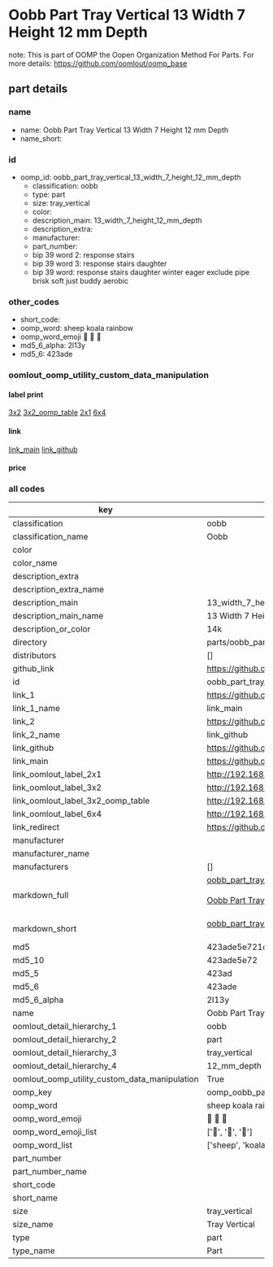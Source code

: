 # Oobb Part Tray Vertical 13 Width 7 Height 12 mm Depth  

note: This is part of OOMP the Oopen Organization Method For Parts. For more details: https://github.com/oomlout/oomp_base

##  part details
  







### name
* name: Oobb Part Tray Vertical 13 Width 7 Height 12 mm Depth
* name_short: 
### id
* oomp_id: oobb_part_tray_vertical_13_width_7_height_12_mm_depth
  * classification: oobb
  * type: part
  * size: tray_vertical
  * color: 
  * description_main: 13_width_7_height_12_mm_depth
  * description_extra: 
  * manufacturer: 
  * part_number: 
  * bip 39 word 2: response stairs
  * bip 39 word 3: response stairs daughter
  * bip 39 word: response stairs daughter winter eager exclude pipe brisk soft just buddy aerobic

### other_codes
* short_code: 
* oomp_word: sheep koala rainbow
* oomp_word_emoji :sheep: :koala: :rainbow:
* md5_6_alpha: 2l13y
* md5_6: 423ade






### oomlout_oomp_utility_custom_data_manipulation
#### label print
[3x2](http://192.168.1.245:1112/?label=oomp%202l13y)
[3x2_oomp_table](http://192.168.1.108:1112/?label=oomp%202l13y)
[2x1](http://192.168.1.242:1112/?label=oomp%202l13y)
[6x4](http://192.168.1.55:1112/?label=oomp%202l13y)    

#### link

[link_main](https://github.com/oomlout/oomlout_oomp_version_1_messy/tree/main/parts/oobb_part_tray_vertical_13_width_7_height_12_mm_depth) [link_github](https://github.com/oomlout/oomlout_oomp_version_1_messy/tree/main/parts/oobb_part_tray_vertical_13_width_7_height_12_mm_depth)                             

#### price







### all codes 
| key | value |  
| --- | --- |  
| classification | oobb |  
| classification_name | Oobb |  
| color |  |  
| color_name |  |  
| description_extra |  |  
| description_extra_name |  |  
| description_main | 13_width_7_height_12_mm_depth |  
| description_main_name | 13 Width 7 Height 12 mm Depth |  
| description_or_color | 14k |  
| directory | parts/oobb_part_tray_vertical_13_width_7_height_12_mm_depth |  
| distributors | [] |  
| github_link | https://github.com/oomlout/oomlout_oomp_part_src/tree/main/parts/oobb_part_tray_vertical_13_width_7_height_12_mm_depth |  
| id | oobb_part_tray_vertical_13_width_7_height_12_mm_depth |  
| link_1 | https://github.com/oomlout/oomlout_oomp_version_1_messy/tree/main/parts/oobb_part_tray_vertical_13_width_7_height_12_mm_depth |  
| link_1_name | link_main |  
| link_2 | https://github.com/oomlout/oomlout_oomp_version_1_messy/tree/main/parts/oobb_part_tray_vertical_13_width_7_height_12_mm_depth |  
| link_2_name | link_github |  
| link_github | https://github.com/oomlout/oomlout_oomp_version_1_messy/tree/main/parts/oobb_part_tray_vertical_13_width_7_height_12_mm_depth |  
| link_main | https://github.com/oomlout/oomlout_oomp_version_1_messy/tree/main/parts/oobb_part_tray_vertical_13_width_7_height_12_mm_depth |  
| link_oomlout_label_2x1 | http://192.168.1.242:1112/?label=oomp%202l13y |  
| link_oomlout_label_3x2 | http://192.168.1.245:1112/?label=oomp%202l13y |  
| link_oomlout_label_3x2_oomp_table | http://192.168.1.108:1112/?label=oomp%202l13y |  
| link_oomlout_label_6x4 | http://192.168.1.55:1112/?label=oomp%202l13y |  
| link_redirect | https://github.com/oomlout/oomlout_oomp_version_1_messy/tree/main/parts/oobb_part_tray_vertical_13_width_7_height_12_mm_depth |  
| manufacturer |  |  
| manufacturer_name |  |  
| manufacturers | [] |  
| markdown_full | [oobb_part_tray_vertical_13_width_7_height_12_mm_depth](none)<br>[](none)<br>[Oobb Part Tray Vertical 13 Width 7 Height 12 Mm Depth](none)<br><br> |  
| markdown_short | [oobb_part_tray_vertical_13_width_7_height_12_mm_depth](none)<br><br> |  
| md5 | 423ade5e721c54a93ba27fc06fb515bd |  
| md5_10 | 423ade5e72 |  
| md5_5 | 423ad |  
| md5_6 | 423ade |  
| md5_6_alpha | 2l13y |  
| name | Oobb Part Tray Vertical 13 Width 7 Height 12 mm Depth |  
| oomlout_detail_hierarchy_1 | oobb |  
| oomlout_detail_hierarchy_2 | part |  
| oomlout_detail_hierarchy_3 | tray_vertical |  
| oomlout_detail_hierarchy_4 | 12_mm_depth |  
| oomlout_oomp_utility_custom_data_manipulation | True |  
| oomp_key | oomp_oobb_part_tray_vertical_13_width_7_height_12_mm_depth |  
| oomp_word | sheep koala rainbow |  
| oomp_word_emoji | :sheep: :koala: :rainbow: |  
| oomp_word_emoji_list | [':sheep:', ':koala:', ':rainbow:'] |  
| oomp_word_list | ['sheep', 'koala', 'rainbow'] |  
| part_number |  |  
| part_number_name |  |  
| short_code |  |  
| short_name |  |  
| size | tray_vertical |  
| size_name | Tray Vertical |  
| type | part |  
| type_name | Part |  
